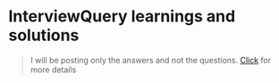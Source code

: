# InterviewQuery learnings and solutions
> I will be posting only the answers and not the questions. [Click](https://www.interviewquery.com/) for more details


